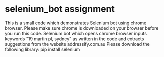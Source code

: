 # selenium_bot assignment
This is a small code which demonstrates Selenium bot using chrome browser. Please make sure chrome is downloaded on your browser before you run this code.
Selenium bot which opens chrome browser inputs keywords "19 martin pl, sydney" as written in the code and extracts suggestions from the website addressify.com.au
Please download the following library:
pip install selenium 

